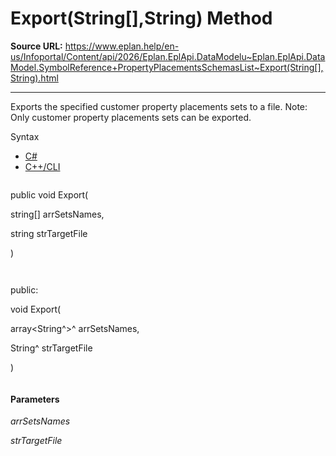 # Export(String[],String) Method

**Source URL:** https://www.eplan.help/en-us/Infoportal/Content/api/2026/Eplan.EplApi.DataModelu~Eplan.EplApi.DataModel.SymbolReference+PropertyPlacementsSchemasList~Export(String[],String).html

---

Exports the specified customer property placements sets to a file. Note: Only customer property placements sets can be exported.

Syntax

- [C#](#i-syntax-CS)
- [C++/CLI](#i-syntax-CPP2005)

```
```
public void Export( 

   string[] arrSetsNames,

   string strTargetFile

)
```
```

```
```
public:

void Export( 

   array<String^>^ arrSetsNames,

   String^ strTargetFile

)
```
```

#### Parameters

*arrSetsNames*


*strTargetFile*

